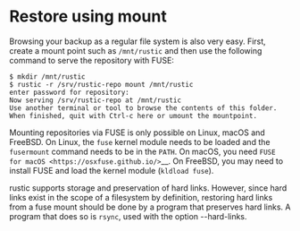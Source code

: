 # Restore using mount

Browsing your backup as a regular file system is also very easy. First, create a
mount point such as `/mnt/rustic` and then use the following command to serve
the repository with FUSE:

```console
$ mkdir /mnt/rustic
$ rustic -r /srv/rustic-repo mount /mnt/rustic
enter password for repository:
Now serving /srv/rustic-repo at /mnt/rustic
Use another terminal or tool to browse the contents of this folder.
When finished, quit with Ctrl-c here or umount the mountpoint.
```

Mounting repositories via FUSE is only possible on Linux, macOS and FreeBSD. On
Linux, the `fuse` kernel module needs to be loaded and the `fusermount` command
needs to be in the `PATH`. On macOS, you need
`FUSE for macOS <https://osxfuse.github.io/>`__. On FreeBSD, you may need to
install FUSE and load the kernel module (`kldload fuse`).

rustic supports storage and preservation of hard links. However, since hard
links exist in the scope of a filesystem by definition, restoring hard links
from a fuse mount should be done by a program that preserves hard links. A
program that does so is `rsync`, used with the option --hard-links.
